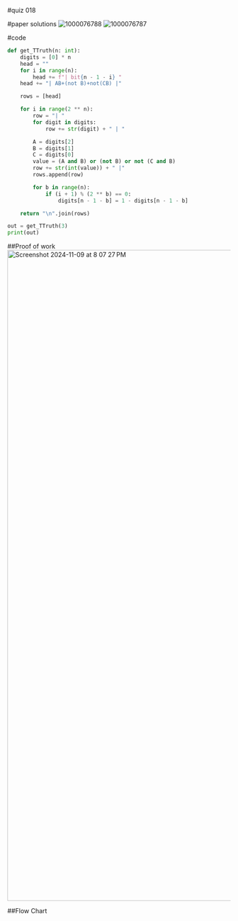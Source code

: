 #quiz 018


#paper solutions
![1000076788](https://github.com/user-attachments/assets/7c7300a8-e58c-460c-a2e0-4bc911bfd7bf)
![1000076787](https://github.com/user-attachments/assets/4bf24695-a447-4154-a3f3-c515b3441118)


#code
```.py
def get_TTruth(n: int):
    digits = [0] * n
    head = ""
    for i in range(n):
        head += f"| bit{n - 1 - i} "
    head += "| AB+(not B)+not(CB) |"

    rows = [head]

    for i in range(2 ** n):
        row = "| "
        for digit in digits:
            row += str(digit) + " | "

        A = digits[2]
        B = digits[1]
        C = digits[0]
        value = (A and B) or (not B) or not (C and B)
        row += str(int(value)) + " |"
        rows.append(row)

        for b in range(n):
            if (i + 1) % (2 ** b) == 0:
                digits[n - 1 - b] = 1 - digits[n - 1 - b]

    return "\n".join(rows)

out = get_TTruth(3)
print(out)
```

##Proof of work
<img width="1470" alt="Screenshot 2024-11-09 at 8 07 27 PM" src="https://github.com/user-attachments/assets/62b83c06-dff3-426d-afc7-7dcea12674a8">

##Flow Chart
